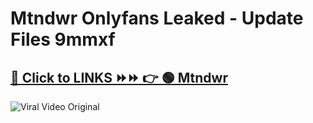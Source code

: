 
 # Mtndwr Onlyfans Leaked - Update Files 9mmxf

## <h2><a href="https://clipsfans.com/Mtndwr&ref=git">🔗 Click to LINKS ⏩⏩ 👉 🟢 Mtndwr </a></h2>

<a href="https://clipsfans.com/Mtndwr&ref=git" rel="nofollow" data-target="animated-image.originalLink"><img src="https://i.ibb.co.com/xMMVF88/686577567.gif" alt="Viral Video Original" style="max-width: 100%; display: inline-block;" data-target="animated-image.originalImage"></a>

